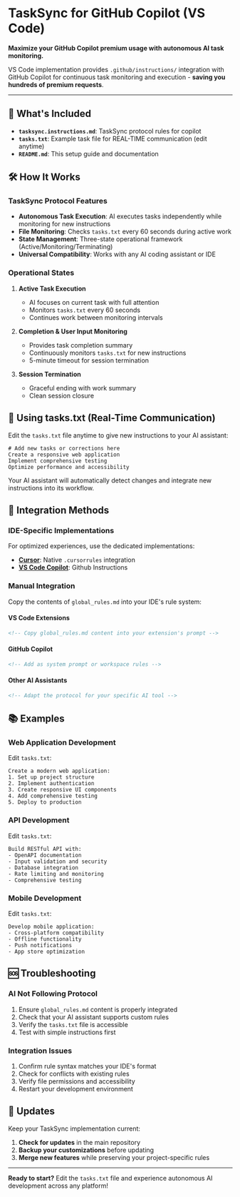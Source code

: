 # TaskSync for GitHub Copilot (VS Code)

**Maximize your GitHub Copilot premium usage with autonomous AI task monitoring.**

VS Code implementation provides `.github/instructions/` integration with GitHub Copilot for continuous task monitoring and execution - **saving you hundreds of premium requests**.

---

## 📁 What's Included

- **`tasksync.instructions.md`**:  TaskSync protocol rules for copilot
- **`tasks.txt`**: Example task file for REAL-TIME communication (edit anytime)
- **`README.md`**: This setup guide and documentation

## 🛠️ How It Works

### TaskSync Protocol Features

- **Autonomous Task Execution**: AI executes tasks independently while monitoring for new instructions
- **File Monitoring**: Checks `tasks.txt` every 60 seconds during active work
- **State Management**: Three-state operational framework (Active/Monitoring/Terminating)
- **Universal Compatibility**: Works with any AI coding assistant or IDE

### Operational States

1. **Active Task Execution**
   - AI focuses on current task with full attention
   - Monitors `tasks.txt` every 60 seconds
   - Continues work between monitoring intervals

2. **Completion & User Input Monitoring**
   - Provides task completion summary
   - Continuously monitors `tasks.txt` for new instructions
   - 5-minute timeout for session termination

3. **Session Termination**
   - Graceful ending with work summary
   - Clean session closure

## 📝 Using tasks.txt (Real-Time Communication)

Edit the `tasks.txt` file anytime to give new instructions to your AI assistant:

```text
# Add new tasks or corrections here
Create a responsive web application
Implement comprehensive testing
Optimize performance and accessibility
```

Your AI assistant will automatically detect changes and integrate new instructions into its workflow.

## 🔧 Integration Methods

### IDE-Specific Implementations

For optimized experiences, use the dedicated implementations:

- **[Cursor](../cursor/)**: Native `.cursorrules` integration
- **[VS Code Copilot](../copilot/)**: Github Instructions

### Manual Integration

Copy the contents of `global_rules.md` into your IDE's rule system:

#### VS Code Extensions
```markdown
<!-- Copy global_rules.md content into your extension's prompt -->
```

#### GitHub Copilot
```markdown
<!-- Add as system prompt or workspace rules -->
```

#### Other AI Assistants
```markdown
<!-- Adapt the protocol for your specific AI tool -->
```

## 📚 Examples

### Web Application Development

Edit `tasks.txt`:

```text
Create a modern web application:
1. Set up project structure
2. Implement authentication
3. Create responsive UI components
4. Add comprehensive testing
5. Deploy to production
```

### API Development

Edit `tasks.txt`:

```text
Build RESTful API with:
- OpenAPI documentation
- Input validation and security
- Database integration
- Rate limiting and monitoring
- Comprehensive testing
```

### Mobile Development

Edit `tasks.txt`:

```text
Develop mobile application:
- Cross-platform compatibility
- Offline functionality
- Push notifications
- App store optimization
```

## 🆘 Troubleshooting

### AI Not Following Protocol

1. Ensure `global_rules.md` content is properly integrated
2. Check that your AI assistant supports custom rules
3. Verify the `tasks.txt` file is accessible
4. Test with simple instructions first

### Integration Issues

1. Confirm rule syntax matches your IDE's format
2. Check for conflicts with existing rules
3. Verify file permissions and accessibility
4. Restart your development environment

## 🔄 Updates

Keep your TaskSync implementation current:

1. **Check for updates** in the main repository
2. **Backup your customizations** before updating
3. **Merge new features** while preserving your project-specific rules
---

**Ready to start?** Edit the `tasks.txt` file and experience autonomous AI development across any platform!
